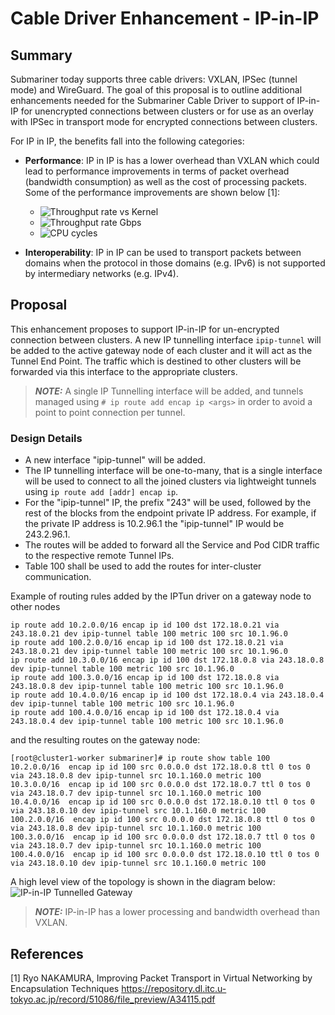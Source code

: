 # Cable Driver Enhancement - IP-in-IP

## Summary

Submariner today supports three cable drivers: VXLAN, IPSec (tunnel mode) and WireGuard. The
goal of this proposal is to outline additional enhancements needed for the Submariner Cable Driver
to support of IP-in-IP for unencrypted connections between clusters or for use as an overlay with
IPSec in transport mode for encrypted connections between clusters.

For IP in IP, the benefits fall into the following categories:

* **Performance**: IP in IP is has a lower overhead than VXLAN which could lead to performance
improvements in terms of packet overhead (bandwidth consumption) as well as the cost of processing
packets. Some of the performance improvements are shown below [1]:

  * ![Throughput rate vs Kernel](./images/tx-tput-rate.png)
  * ![Throughput rate Gbps](./images/tx-tput-gbps.png)
  * ![CPU cycles](./images/cpu-cycles.png)

* **Interoperability**: IP in IP can be used to transport packets between domains when the protocol
in those domains (e.g. IPv6) is not supported by intermediary networks (e.g. IPv4).

## Proposal

This enhancement proposes to support IP-in-IP for un-encrypted connection between clusters. A
new IP tunnelling interface `ipip-tunnel` will be added to the active gateway node of each cluster
and it will act as the Tunnel End Point. The traffic which is destined to other clusters will be
forwarded via this interface to the appropriate clusters.

> **_NOTE:_** A single IP Tunnelling interface will be added, and tunnels managed using
`# ip route add encap ip <args>` in order to avoid a point to point connection per tunnel.

### Design Details

* A new interface "ipip-tunnel" will be added.
* The IP tunnelling interface will be one-to-many, that is a single interface will be used to
connect to all the joined clusters via lightweight tunnels using `ip route add [addr] encap ip`.
* For the "ipip-tunnel" IP, the prefix "243" will be used, followed by the rest of the blocks
from the endpoint private IP address. For example, if the private IP address is 10.2.96.1 the
"ipip-tunnel" IP would be 243.2.96.1.
* The routes will be added to forward all the Service and Pod CIDR traffic to the respective
remote Tunnel IPs.
* Table 100 shall be used to add the routes for inter-cluster communication.

Example of routing rules added by the IPTun driver on a gateway node to other nodes

```console
ip route add 10.2.0.0/16 encap ip id 100 dst 172.18.0.21 via 243.18.0.21 dev ipip-tunnel table 100 metric 100 src 10.1.96.0
ip route add 100.2.0.0/16 encap ip id 100 dst 172.18.0.21 via 243.18.0.21 dev ipip-tunnel table 100 metric 100 src 10.1.96.0
ip route add 10.3.0.0/16 encap ip id 100 dst 172.18.0.8 via 243.18.0.8 dev ipip-tunnel table 100 metric 100 src 10.1.96.0
ip route add 100.3.0.0/16 encap ip id 100 dst 172.18.0.8 via 243.18.0.8 dev ipip-tunnel table 100 metric 100 src 10.1.96.0
ip route add 10.4.0.0/16 encap ip id 100 dst 172.18.0.4 via 243.18.0.4 dev ipip-tunnel table 100 metric 100 src 10.1.96.0
ip route add 100.4.0.0/16 encap ip id 100 dst 172.18.0.4 via 243.18.0.4 dev ipip-tunnel table 100 metric 100 src 10.1.96.0
```

and the resulting routes on the gateway node:

```console
[root@cluster1-worker submariner]# ip route show table 100
10.2.0.0/16  encap ip id 100 src 0.0.0.0 dst 172.18.0.8 ttl 0 tos 0 via 243.18.0.8 dev ipip-tunnel src 10.1.160.0 metric 100
10.3.0.0/16  encap ip id 100 src 0.0.0.0 dst 172.18.0.7 ttl 0 tos 0 via 243.18.0.7 dev ipip-tunnel src 10.1.160.0 metric 100
10.4.0.0/16  encap ip id 100 src 0.0.0.0 dst 172.18.0.10 ttl 0 tos 0 via 243.18.0.10 dev ipip-tunnel src 10.1.160.0 metric 100
100.2.0.0/16  encap ip id 100 src 0.0.0.0 dst 172.18.0.8 ttl 0 tos 0 via 243.18.0.8 dev ipip-tunnel src 10.1.160.0 metric 100
100.3.0.0/16  encap ip id 100 src 0.0.0.0 dst 172.18.0.7 ttl 0 tos 0 via 243.18.0.7 dev ipip-tunnel src 10.1.160.0 metric 100
100.4.0.0/16  encap ip id 100 src 0.0.0.0 dst 172.18.0.10 ttl 0 tos 0 via 243.18.0.10 dev ipip-tunnel src 10.1.160.0 metric 100
```

A high level view of the topology is shown in the diagram below:
![IP-in-IP Tunnelled Gateway](./images/ipip_cable.png)

> **_NOTE:_** IP-in-IP has a lower processing and bandwidth overhead than VXLAN.

## References

[1] Ryo NAKAMURA, Improving Packet Transport in Virtual Networking by Encapsulation Techniques
<https://repository.dl.itc.u-tokyo.ac.jp/record/51086/file_preview/A34115.pdf>
